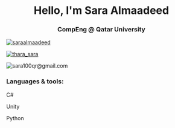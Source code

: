 <h1 align="center">Hello, I'm Sara Almaadeed</h1>
<h3 align="center">CompEng @ Qatar University</h3>

<p align="left"> <a href="https://instagram.com/saraalmaadeed" target="blank"><img src="https://img.shields.io/badge/instagram-saraalmaadeed-blueviolet" alt="saraalmaadeed" /></a> </p>

<p align="left"> <a href="https://twitter.com/thara_sara" target="blank"><img src="https://img.shields.io/badge/twitter-thara__sara-blue" alt="thara_sara" /></a> </p>

<p align="left"> <img src="https://img.shields.io/badge/gmail-sara100qr%40gmail.com-red" alt="sara100qr@gmail.com" /></a> </p>

<h3 align="left">Languages & tools:</h3>
<p align="left">C#
<p align="left">Unity
<p align="left">Python
